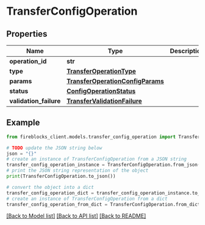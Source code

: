 # TransferConfigOperation


## Properties

Name | Type | Description | Notes
------------ | ------------- | ------------- | -------------
**operation_id** | **str** |  | 
**type** | [**TransferOperationType**](TransferOperationType.md) |  | 
**params** | [**TransferOperationConfigParams**](TransferOperationConfigParams.md) |  | 
**status** | [**ConfigOperationStatus**](ConfigOperationStatus.md) |  | 
**validation_failure** | [**TransferValidationFailure**](TransferValidationFailure.md) |  | [optional] 

## Example

```python
from fireblocks_client.models.transfer_config_operation import TransferConfigOperation

# TODO update the JSON string below
json = "{}"
# create an instance of TransferConfigOperation from a JSON string
transfer_config_operation_instance = TransferConfigOperation.from_json(json)
# print the JSON string representation of the object
print(TransferConfigOperation.to_json())

# convert the object into a dict
transfer_config_operation_dict = transfer_config_operation_instance.to_dict()
# create an instance of TransferConfigOperation from a dict
transfer_config_operation_from_dict = TransferConfigOperation.from_dict(transfer_config_operation_dict)
```
[[Back to Model list]](../README.md#documentation-for-models) [[Back to API list]](../README.md#documentation-for-api-endpoints) [[Back to README]](../README.md)


